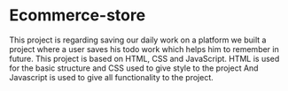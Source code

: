 # Ecommerce-store
This project is regarding saving our daily work on a platform we built a project where a user saves his todo work which helps him to remember in future. This project is based on HTML, CSS and JavaScript. HTML is used for the basic structure and CSS used to give style to the project  And Javascript is used to give all functionality to the project.
